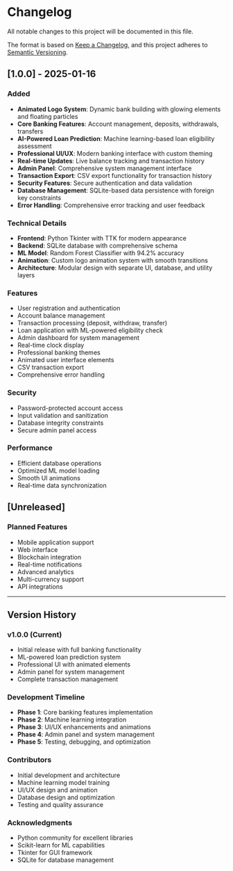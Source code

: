 # Changelog

All notable changes to this project will be documented in this file.

The format is based on [Keep a Changelog](https://keepachangelog.com/en/1.0.0/),
and this project adheres to [Semantic Versioning](https://semver.org/spec/v2.0.0.html).

## [1.0.0] - 2025-01-16

### Added
- **Animated Logo System**: Dynamic bank building with glowing elements and floating particles
- **Core Banking Features**: Account management, deposits, withdrawals, transfers
- **AI-Powered Loan Prediction**: Machine learning-based loan eligibility assessment
- **Professional UI/UX**: Modern banking interface with custom theming
- **Real-time Updates**: Live balance tracking and transaction history
- **Admin Panel**: Comprehensive system management interface
- **Transaction Export**: CSV export functionality for transaction history
- **Security Features**: Secure authentication and data validation
- **Database Management**: SQLite-based data persistence with foreign key constraints
- **Error Handling**: Comprehensive error tracking and user feedback

### Technical Details
- **Frontend**: Python Tkinter with TTK for modern appearance
- **Backend**: SQLite database with comprehensive schema
- **ML Model**: Random Forest Classifier with 94.2% accuracy
- **Animation**: Custom logo animation system with smooth transitions
- **Architecture**: Modular design with separate UI, database, and utility layers

### Features
- User registration and authentication
- Account balance management
- Transaction processing (deposit, withdraw, transfer)
- Loan application with ML-powered eligibility check
- Admin dashboard for system management
- Real-time clock display
- Professional banking themes
- Animated user interface elements
- CSV transaction export
- Comprehensive error handling

### Security
- Password-protected account access
- Input validation and sanitization
- Database integrity constraints
- Secure admin panel access

### Performance
- Efficient database operations
- Optimized ML model loading
- Smooth UI animations
- Real-time data synchronization

## [Unreleased]

### Planned Features
- Mobile application support
- Web interface
- Blockchain integration
- Real-time notifications
- Advanced analytics
- Multi-currency support
- API integrations

---

## Version History

### v1.0.0 (Current)
- Initial release with full banking functionality
- ML-powered loan prediction system
- Professional UI with animated elements
- Admin panel for system management
- Complete transaction management

### Development Timeline
- **Phase 1**: Core banking features implementation
- **Phase 2**: Machine learning integration
- **Phase 3**: UI/UX enhancements and animations
- **Phase 4**: Admin panel and system management
- **Phase 5**: Testing, debugging, and optimization

### Contributors
- Initial development and architecture
- Machine learning model training
- UI/UX design and animation
- Database design and optimization
- Testing and quality assurance

### Acknowledgments
- Python community for excellent libraries
- Scikit-learn for ML capabilities
- Tkinter for GUI framework
- SQLite for database management
